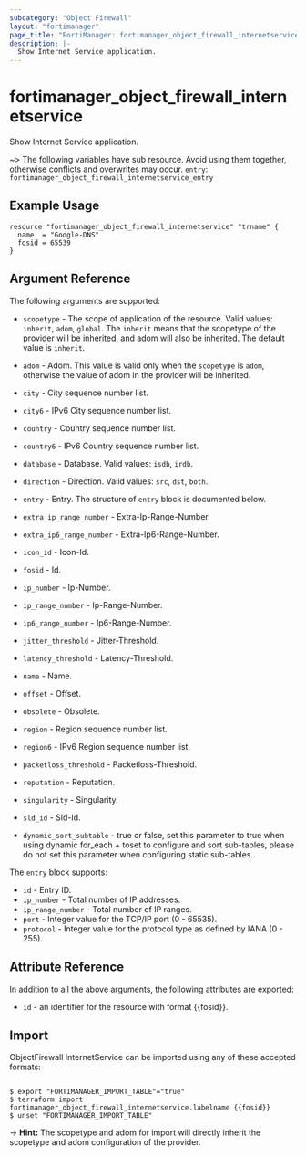 ```yaml
---
subcategory: "Object Firewall"
layout: "fortimanager"
page_title: "FortiManager: fortimanager_object_firewall_internetservice"
description: |-
  Show Internet Service application.
---
```


# fortimanager_object_firewall_internetservice
Show Internet Service application.

~> The following variables have sub resource. Avoid using them together, otherwise conflicts and overwrites may occur.
`entry`: `fortimanager_object_firewall_internetservice_entry`



## Example Usage

```hcl
resource "fortimanager_object_firewall_internetservice" "trname" {
  name  = "Google-DNS"
  fosid = 65539
}
```

## Argument Reference


The following arguments are supported:

* `scopetype` - The scope of application of the resource. Valid values: `inherit`, `adom`, `global`. The `inherit` means that the scopetype of the provider will be inherited, and adom will also be inherited. The default value is `inherit`.
* `adom` - Adom. This value is valid only when the `scopetype` is `adom`, otherwise the value of adom in the provider will be inherited.

* `city` - City sequence number list.
* `city6` - IPv6 City sequence number list.
* `country` - Country sequence number list.
* `country6` - IPv6 Country sequence number list.
* `database` - Database. Valid values: `isdb`, `irdb`.

* `direction` - Direction. Valid values: `src`, `dst`, `both`.

* `entry` - Entry. The structure of `entry` block is documented below.
* `extra_ip_range_number` - Extra-Ip-Range-Number.
* `extra_ip6_range_number` - Extra-Ip6-Range-Number.
* `icon_id` - Icon-Id.
* `fosid` - Id.
* `ip_number` - Ip-Number.
* `ip_range_number` - Ip-Range-Number.
* `ip6_range_number` - Ip6-Range-Number.
* `jitter_threshold` - Jitter-Threshold.
* `latency_threshold` - Latency-Threshold.
* `name` - Name.
* `offset` - Offset.
* `obsolete` - Obsolete.
* `region` - Region sequence number list.
* `region6` - IPv6 Region sequence number list.
* `packetloss_threshold` - Packetloss-Threshold.
* `reputation` - Reputation.
* `singularity` - Singularity.
* `sld_id` - Sld-Id.
* `dynamic_sort_subtable` - true or false, set this parameter to true when using dynamic for_each + toset to configure and sort sub-tables, please do not set this parameter when configuring static sub-tables.

The `entry` block supports:

* `id` - Entry ID.
* `ip_number` - Total number of IP addresses.
* `ip_range_number` - Total number of IP ranges.
* `port` - Integer value for the TCP/IP port (0 - 65535).
* `protocol` - Integer value for the protocol type as defined by IANA (0 - 255).


## Attribute Reference

In addition to all the above arguments, the following attributes are exported:
* `id` - an identifier for the resource with format {{fosid}}.

## Import

ObjectFirewall InternetService can be imported using any of these accepted formats:
```

$ export "FORTIMANAGER_IMPORT_TABLE"="true"
$ terraform import fortimanager_object_firewall_internetservice.labelname {{fosid}}
$ unset "FORTIMANAGER_IMPORT_TABLE"
```
-> **Hint:** The scopetype and adom for import will directly inherit the scopetype and adom configuration of the provider.
